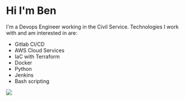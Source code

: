

 <!-- <style>
.container {
  background-color: ivory;
    display: flex;
    flex-direction: column;
    justify-content: center;
    align-items: center;
    padding: 2rem;
  }
  .headings {
  font-family: Arial, Helvetica, sans-serif;
      font-size: 2rem;
      color: #27d8c0;
  }
  .copy {
  font-family: Arial, Helvetica, sans-serif; 
  color: #d8273f;
  }
  
</style> -->

<div class="container">
  <h1 class="headings">
    Hi I'm Ben
  </h1>
  <p class="copy">
   I'm a Devops Engineer working in the Civil Service.
   Technologies I work with and am interested in are:
    <ul>
     <li>Gitlab CI/CD </li>
     <li>AWS Cloud Services</li>
     <li> IaC with Terraform</li>
     <li> Docker</li>
     <li> Python</li>
     <li> Jenkins</li>
     <li> Bash scripting</li>
 </ul>
  </p>
  <div>
     <img
    src="https://thumbs.gfycat.com/ChiefRemarkableBettong-size_restricted.gif"
    class="transparent"
  />
    <br />
   
  </div>
  <br />
 
</div>



